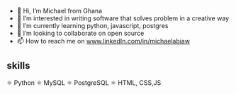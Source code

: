 - 👋 Hi, I’m Michael from Ghana
- 👀 I’m interested in writing software that solves problem in a creative way
- 🌱 I’m currently learning python, javascript, postgres
- 💞️ I’m looking to collaborate on open source
- 📫 How to reach me on www.linkedIn.com/in/michaelabiaw

## skills
⚛ Python
⚛ MySQL
⚛ PostgreSQL
⚛ HTML, CSS,JS




<!---
michaelabiaw is a ✨ special ✨ repository because its `README.md` (this file) appears on your GitHub profile.
You can click the Preview link to take a look at your changes.
--->
